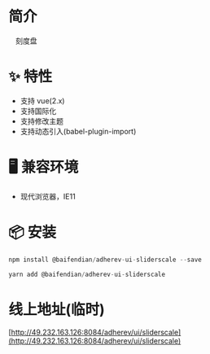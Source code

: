 # 简介
&ensp;&ensp;刻度盘

# ✨ 特性
- 支持 vue(2.x)
- 支持国际化
- 支持修改主题
- 支持动态引入(babel-plugin-import)

# 🖥 兼容环境
- 现代浏览器，IE11

# 📦 安装
```javascript
npm install @baifendian/adherev-ui-sliderscale --save
``` 

```javascript
yarn add @baifendian/adherev-ui-sliderscale
```

# 线上地址(临时)
[http://49.232.163.126:8084/adherev/ui/sliderscale](http://49.232.163.126:8084/adherev/ui/sliderscale)


